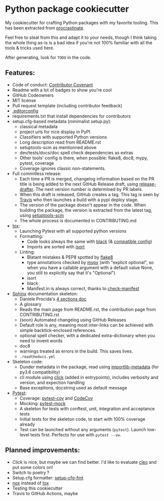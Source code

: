 # Python package cookiecutter

My cookiecutter for crafting Python packages with my favorite tooling.
This has been extracted from [procrastinate](https://github.com/peopledoc/procrastinate).

Feel free to steal from this and adapt it to your needs, though I think taking the whole
thing as-is is a bad idea if you're not 100% familiar with all the tools & tricks
used here.

After generating, look for `TODO` in the code.

## Features:

- Code of conduct: [Contributor Covenant](https://www.contributor-covenant.org/)
- Readme with a lot of badges to show you're cool
- GitHub Codeowners
- MIT license
- Pull request template (including contributor feedback)
- [.editorconfig](https://editorconfig.org/)
- requirements.txt that install dependencies for contributors
- setup.cfg-based metadata (minimalist setup.py):
    - classical metadata
    - project urls for nice display in PyPI
    - Classifiers with supported Python versions
    - Long description read from README.rst
    - setuptools-scm as mentionned above
    - dev/tests/docs/doc spell check dependencies as extras
    - Other tools' config is there, when possible: flake8, doc8, mypy, pytest, coverage
    - Coverage ignores classic non-statements.
- Full commitless release:
    - Each time a PR is merged, changelog information based on the PR title is being
      added to the next GitHub Release draft, using
      [release-drafter](https://github.com/release-drafter/release-drafter).
      The next version number is determined by PR labels.
    - When this draft is released, GitHub creates a tag. This tag is seen by
      [Travis](https://travis-ci.org/) who then launches a build with a pypi deploy
      stage.
    - The version of the package doesn't appear in the code. When building the package,
      the version is extracted from the latest tag, using
      [setuptools-scm](https://pypi.org/project/setuptools-scm/)
    - The whole process is documented in CONTRIBUTING.md
- [tox](https://tox.readthedocs.io/en/latest/):
    - Launching Pytest with all supported python versions
    - Formatting:
        - Code looks always the same with [black](https://github.com/psf/black) (&
          [compatible
          config](https://github.com/psf/black/blob/master/docs/compatible_configs.md))
        - Imports are sorted with [isort](https://pypi.org/project/isort/)
    - Linting:
        - Blatant mistakes & PEP8 spotted by
          [flake8](https://flake8.pycqa.org/en/latest/)
        - type annotations checked by [mypy](http://mypy-lang.org/) (with "explicit
          optional", so when you have a callable argument with a default value None,
          you still to explicitly say that it's "Optional")
        - isort
        - black
        - Manifest.in is always correct, thanks to
          [check-manifest](https://pypi.org/project/check-manifest/)
- [Sphinx](https://www.sphinx-doc.org/en/master/) documentation skeleton:
    - Daniele Procida's [4 sections doc](https://documentation.divio.com/)
    - A glossary
    - Reads the main page from README.rst, the contribution page from CONTRIBUTING.rst
    - (soon) Automated changelog using GitHub Releases
    - Default role is any, meaning most inter-links can be achieved with simple
      backtick-enclosed references.
    - optional spell checker, with a dedicated extra-dictionary when you need to invent
      words
    - doc8
    - warnings treated as errors in the build. This saves lives.
    - `.readthedocs.yml`
- Skeleton code:
    - Dunder metadata in the package, read using
      [importlib-metadata](https://pypi.org/project/importlib-metadata/) (for py3.6
      compatibility)
    - cli module using [click](https://click.palletsprojects.com/en/7.x/) (added in
      entrypoints), includes verbosity and version, and expection handling
    - Base exceptions, docstring used as default message
- [Pytest](https://docs.pytest.org/en/latest/):
    - Coverage: [pytest-cov](https://pypi.org/project/pytest-cov/) and
        [CodeCov](https://codecov.io/)
    - Mocking: [pytest-mock](https://pypi.org/project/pytest-mock/)
    - A skeleton for tests with conftest, unit, integration and acceptance tests
    - Initial tests for the skeleton code, to start with 100% coverage already
    - Test can be launched without any arguments (`pytest`). Launch low-level tests
      first. Perfecto for use with `pytest --sw`.

## Planned improvements:

- Click is nice, but maybe we can find better. I'd like to evaluate
  [cleo](https://github.com/sdispater/cleo) and put some colors on!
- Switch to poetry ?
- Setup.cfg formatter: [setup-cfg-fmt](https://pypi.org/project/setup-cfg-fmt/)
- [nox](https://nox.thea.codes/en/stable/) instead of
  [tox](https://tox.readthedocs.io/en/latest/)
- Testing this cookiecutter
- Travis to GitHub Actions, maybe
